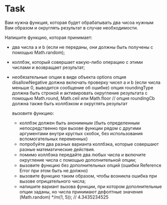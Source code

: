 # Task

Вам нужна функция, которая будет обрабатывать два чисоа нужным Вам образом и округлять результат в случае необходимости.

Напишите функцию, которая принимает:

- два числа a и b (если не переданы, они должны быть получены с помощью Math.random);
- коллбэк, который совершает какую-либо операцию с этими числами и возвращает результат;
- необязательные опции в виде объекта options
  опция disallowNegative должна включать проверку чисел a и b (если числа меньше 0, выводится сообщение об ошибке)
  опция roundingType должна быть строкой и активировать округление результата с помощью Math.round, Math.ceil или Math.floor
  // опция roundingCb должна также быть коллбэком и округлять результат

  вызовите функцию:

  - коллбэк должен быть анонимным (быть определенным непосредственно при вызове функции рядом с другими аргументами внутри круглых скобок, без использования вспомогательных переменных)
  - попробуйте два разных варианта коллбэка, которые совершают разные математические действия.
  - помимо коллбэка передайте два любых числа и включите округление числа с помощью дополнительной опции;
  - вызовите функцию без дополнительных опций (ошибки Reference Error при этом быть не должно)
  - вызовите функцию таким образом, чтобы возникла ошибка при вызове отрицательного числа;
  - напишите вариант вызова функции, при котором дополнительные опции заданы, но числа принимают дефолтные значения (Math.random)
    \*/m(1, 5)); // 4.3435234525
